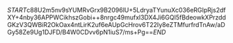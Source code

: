 $START$c88U2m5nv9sYUMRvGrx9B2096lU+5LdryaTYunuXc036eRGIpRjs2dfXY+4nby36APPWCikhszGobi++8nrgc49mufxl3DX4Ji6GQI5fBdeowkXPrzddGKzV3QWBiR2OkOax4ntLirK2uf6eAUpGcHrov6T22Iy8eZTMfurfrdTnAw/aDGy58Ze9Ug1DJFD/B4W0CDvv6pN1iuS7/ms+Pg==$END$
